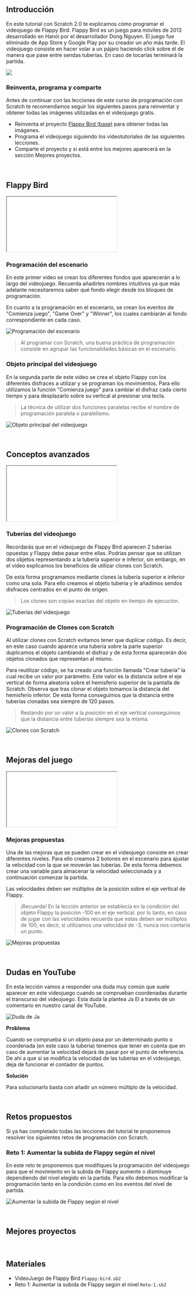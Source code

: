 ## Introducción

En este tutorial con Scratch 2.0 te explicamos cómo programar el videojuego de Flappy Bird. Flappy Bird es un juego para móviles de 2013 desarrollado en Hanói por el desarrollador Dong Nguyen. El juego fue eliminado de App Store y Google Play por su creador un año más tarde. El videojuego consiste en hacer volar a un pájaro haciendo click sobre él de manera que pase entre sendas tuberías. En caso de tocarlas terminará la partida.

![](img/preview.gif)

### Reinventa, programa y comparte

Antes de continuar con las lecciones de este curso de programación con Scratch te recomendamos seguir los siguientes pasos para reinventar y obtener todas las imágenes utilizadas en el videojuego gratis.

- Reinventa el proyecto [Flappy Bird (base)](https://scratch.mit.edu/projects/147152781/editor) para obtener todas las imágenes.
- Programa el videojuego siguiendo los videotutoriales de las siguientes lecciones.
- Comparte el proyecto y si está entre los mejores aparecerá en la sección Mejores proyectos.



<br />



## Flappy Bird

<div class="iframe">
  <iframe src="//www.youtube.com/embed/LSMPzJ8x_GY" allowfullscreen></iframe>
</div>

### Programación del escenario

En este primer video se crean los diferentes fondos que aparecerán a lo largo del videojuego. Recuerda añadirles nombres intuitivos ya que más adelante necesitaremos saber qué fondo elegir desde los bloques de programación.

En cuanto a la programación en el escenario, se crean los eventos de "Comienza juego", "Game Over" y "Winner", los cuales cambiarán al fondo correspondiente en cada caso.

![](img/escenario.jpg "Programación del escenario")

> Al programar con Scratch, una buena práctica de programación consiste en agrupar las funcionalidades básicas en el escenario.

### Objeto principal del videojuego

En la segunda parte de este video se crea el objeto Flappy con los diferentes disfraces a utilizar y se programan los movimientos. Para ello utilizamos la función "Comienza juego" para cambiar el disfraz cada cierto tiempo y para desplazarlo sobre su vertical al presionar una tecla.

> La técnica de utilizar dos funciones paralelas recibe el nombre de programación paralela o paralelismo.

![](img/flappy.jpg "Objeto principal del videojuego")



<br />



## Conceptos avanzados

<div class="iframe">
  <iframe src="//www.youtube.com/embed/cWvQ0d10wdE" allowfullscreen></iframe>
</div>

### Tuberías del videojuego

Recordarás que en el videojuego de Flappy Bird aparecen 2 tuberías opuestas y Flappy debe pasar entre ellas. Podrías pensar que se utilizan dos objetos representando a la tubería superior e inferior, sin embargo, en el vídeo explicamos los beneficios de utilizar clones con Scratch.

De esta forma programamos mediante clones la tubería superior e inferior como una sola. Para ello creamos el objeto tubería y le añadimos sendos disfraces centrados en el punto de origen.

> Los clones son copias exactas del objeto en tiempo de ejecución.

![](img/tuberias.jpg "Tuberías del videojuego")

### Programación de Clones con Scratch

Al utilizar clones con Scratch evitamos tener que duplicar código. Es decir, en este caso cuando aparece una tubería sobre la parte superior duplicamos el objeto cambiando el disfraz y de esta forma aparecerán dos objetos clonados que representan al mismo.

Para reutilizar código, se ha creado una función llamada "Crear tubería" la cual recibe un valor por parámetro. Este valor es la distancia sobre el eje vertical de forma aleatoria sobre el hemisferio superior de la pantalla de Scratch. Observa que tras clonar el objeto tomamos la distancia del hemisferio inferior. De esta forma conseguimos que la distancia entre tuberías clonadas sea siempre de 120 pasos.

> Restando por un valor a la posición en el eje vertical conseguimos que la distancia entre tuberías siempre sea la misma.

![](img/clones.jpg "Clones con Scratch")



<br />



## Mejoras del juego

<div class="iframe">
  <iframe src="//www.youtube.com/embed/PHadoJxg3Uo" allowfullscreen></iframe>
</div>

### Mejoras propuestas

Una de las mejoras que se pueden crear en el videojuego consiste en crear diferentes niveles. Para ello creamos 2 botones en el escenario para ajustar la velocidad con la que se moverán las tuberías. De esta forma debemos crear una variable para almacenar la velocidad seleccionada y a continuación comenzar la partida.

Las velocidades deben ser múltiplos de la posición sobre el eje vertical de Flappy.

> ¡Recuerda! En la lección anterior se establecía en la condición del objeto Flappy la posición -100 en el eje vertical. por lo tanto, en caso de jugar con las velocidades recuerda que estas deben ser múltiplos de 100, es decir, si utilizamos una velocidad de -3, nunca nos contaría un punto.

![](img/mejoras.jpg "Mejoras propuestas")



<br />


## Dudas en YouTube

En esta lección vamos a responder una duda muy común que suele aparecer en este videojuego cuando se comprueban coordenadas durante el transcurso del videojuego. Esta duda la plantea Ja El a través de un comentario en nuestro canal de YouTube.

![](img/duda-de-ja.jpg "Duda de Ja")

**Problema**

Cuando se comprueba si un objeto pasa por un determinado punto o coordenada (en este caso la tubería) tenemos que tener en cuenta que en caso de aumentar la velocidad dejará de pasar por el punto de referencia. De ahí a que si se modifica la velocidad de las tuberías en el videojuego, deja de funcionar el contador de puntos.

**Solución**

Para solucionarlo basta con añadir un número múltiplo de la velocidad.



<br />



## Retos propuestos

Si ya has completado todas las lecciones del tutorial te proponemos resolver los siguientes retos de programación con Scratch.

### Reto 1: Aumentar la subida de Flappy según el nivel

En este reto te proponemos que modifiques la programación del videojuego para que el movimiento en la subida de Flappy aumente o disminuye dependiendo del nivel elegido en la partida. Para ello debemos modificar la programación tanto en la condición como en los eventos del nivel de partida.

![](img/reto-1.jpg "Aumentar la subida de Flappy según el nivel")



<br />



## Mejores proyectos

<!--
![](img/proyecto-usuario.gif "usuario")
-->



<br />



## Materiales

- VideoJuego de Flappy Bird `Flappy-bird.sb2`
- Reto 1: Aumentar la subida de Flappy según el nivel `Reto-1.sb2`
